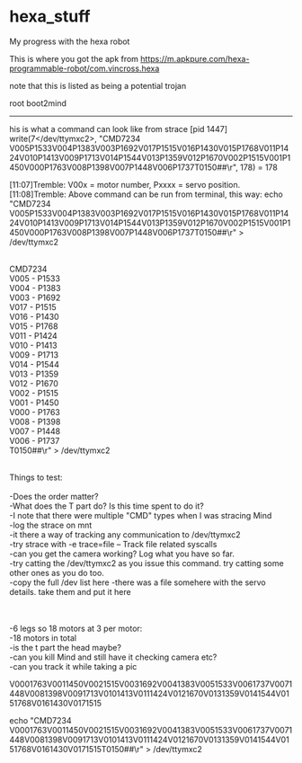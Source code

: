 # hexa_stuff
My progress with the hexa robot


This is where you got the apk from
https://m.apkpure.com/hexa-programmable-robot/com.vincross.hexa

note that this is listed as being a potential trojan


root
boot2mind


---------


his is what a command can look like from strace [pid  1447] write(7</dev/ttymxc2>, "CMD7234 V005P1533V004P1383V003P1692V017P1515V016P1430V015P1768V011P1424V010P1413V009P1713V014P1544V013P1359V012P1670V002P1515V001P1450V000P1763V008P1398V007P1448V006P1737T0150##\r", 178) = 178


[11:07]Tremble: V00x = motor number, Pxxxx = servo position.
[11:08]Tremble: Above command can be run from terminal, this way: echo "CMD7234 V005P1533V004P1383V003P1692V017P1515V016P1430V015P1768V011P1424V010P1413V009P1713V014P1544V013P1359V012P1670V002P1515V001P1450V000P1763V008P1398V007P1448V006P1737T0150##\r" > /dev/ttymxc2
<BR><BR>

CMD7234  <BR>
V005 - P1533 <BR>
V004 - P1383 <BR>
V003 - P1692 <BR>
V017 - P1515 <BR>
V016 - P1430 <BR>
V015 - P1768 <BR>
V011 - P1424 <BR>
V010 - P1413 <BR>
V009 - P1713 <BR>
V014 - P1544 <BR>
V013 - P1359 <BR>
V012 - P1670 <BR>
V002 - P1515 <BR>
V001 - P1450 <BR>
V000 - P1763 <BR>
V008 - P1398 <BR>
V007 - P1448 <BR>
V006 - P1737 <BR>
T0150##\r" > /dev/ttymxc2
<BR><BR>

Things to test: <BR>
<BR>
-Does the order matter? <BR>
-What does the T part do? Is this time spent to do it? <BR>
-I note that there were multiple "CMD" types when I was stracing Mind <BR>
-log the strace on mnt <BR>
-it there a way of tracking any communication to /dev/ttymxc2 <BR>
-try strace with -e trace=file – Track file related syscalls <BR>
-can you get the camera working? Log what you have so far. <BR>
-try catting the  /dev/ttymxc2 as you issue this command. try catting some other ones as you do too. <BR>
-copy the full /dev list here
-there was a file somehere with the servo details. take them and put it here <BR>
  
   <BR> <BR>
-6 legs so 18 motors at 3 per motor: <BR>
-18 motors in total <BR>
-is the t part the head maybe? <BR>
-can you kill Mind and still have it checking camera etc? <BR>
-can you track it while taking a pic <BR>


V0001763V0011450V0021515V0031692V0041383V0051533V0061737V0071448V0081398V0091713V0101413V0111424V0121670V0131359V0141544V0151768V0161430V0171515

echo "CMD7234 V0001763V0011450V0021515V0031692V0041383V0051533V0061737V0071448V0081398V0091713V0101413V0111424V0121670V0131359V0141544V0151768V0161430V0171515T0150##\r" > /dev/ttymxc2
